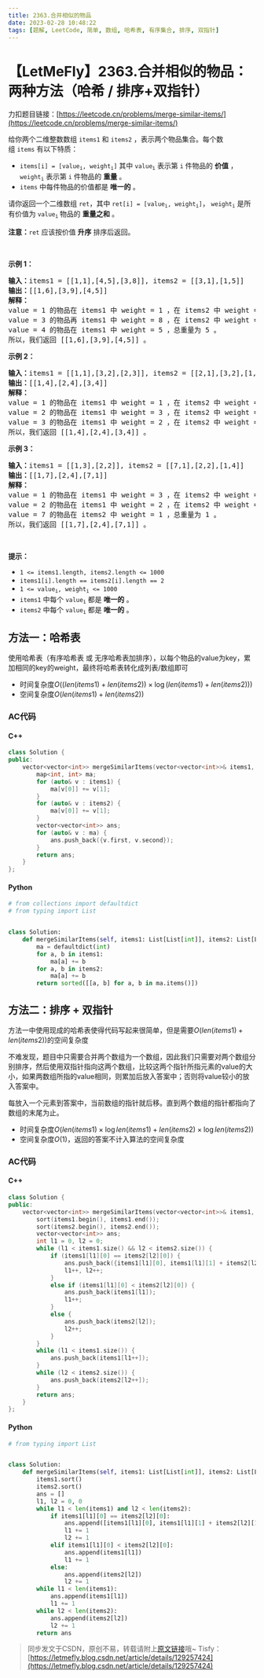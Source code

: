 ```yaml
---
title: 2363.合并相似的物品
date: 2023-02-28 10:48:22
tags: [题解, LeetCode, 简单, 数组, 哈希表, 有序集合, 排序, 双指针]
---
```


# 【LetMeFly】2363.合并相似的物品：两种方法（哈希 / 排序+双指针）

力扣题目链接：[https://leetcode.cn/problems/merge-similar-items/](https://leetcode.cn/problems/merge-similar-items/)

<p>给你两个二维整数数组&nbsp;<code>items1</code> 和&nbsp;<code>items2</code>&nbsp;，表示两个物品集合。每个数组&nbsp;<code>items</code>&nbsp;有以下特质：</p>

<ul>
	<li><code>items[i] = [value<sub>i</sub>, weight<sub>i</sub>]</code> 其中&nbsp;<code>value<sub>i</sub></code>&nbsp;表示第&nbsp;<code>i</code>&nbsp;件物品的&nbsp;<strong>价值</strong>&nbsp;，<code>weight<sub>i</sub></code>&nbsp;表示第 <code>i</code>&nbsp;件物品的 <strong>重量</strong>&nbsp;。</li>
	<li><code>items</code>&nbsp;中每件物品的价值都是 <strong>唯一的</strong>&nbsp;。</li>
</ul>

<p>请你返回一个二维数组&nbsp;<code>ret</code>，其中&nbsp;<code>ret[i] = [value<sub>i</sub>, weight<sub>i</sub>]</code>，&nbsp;<code>weight<sub>i</sub></code>&nbsp;是所有价值为&nbsp;<code>value<sub>i</sub></code><sub>&nbsp;</sub>物品的&nbsp;<strong>重量之和</strong>&nbsp;。</p>

<p><strong>注意：</strong><code>ret</code>&nbsp;应该按价值 <strong>升序</strong>&nbsp;排序后返回。</p>

<p>&nbsp;</p>

<p><strong>示例 1：</strong></p>

<pre>
<b>输入：</b>items1 = [[1,1],[4,5],[3,8]], items2 = [[3,1],[1,5]]
<b>输出：</b>[[1,6],[3,9],[4,5]]
<b>解释：</b>
value = 1 的物品在 items1 中 weight = 1 ，在 items2 中 weight = 5 ，总重量为 1 + 5 = 6 。
value = 3 的物品再 items1 中 weight = 8 ，在 items2 中 weight = 1 ，总重量为 8 + 1 = 9 。
value = 4 的物品在 items1 中 weight = 5 ，总重量为 5 。
所以，我们返回 [[1,6],[3,9],[4,5]] 。
</pre>

<p><strong>示例 2：</strong></p>

<pre>
<b>输入：</b>items1 = [[1,1],[3,2],[2,3]], items2 = [[2,1],[3,2],[1,3]]
<b>输出：</b>[[1,4],[2,4],[3,4]]
<b>解释：</b>
value = 1 的物品在 items1 中 weight = 1 ，在 items2 中 weight = 3 ，总重量为 1 + 3 = 4 。
value = 2 的物品在 items1 中 weight = 3 ，在 items2 中 weight = 1 ，总重量为 3 + 1 = 4 。
value = 3 的物品在 items1 中 weight = 2 ，在 items2 中 weight = 2 ，总重量为 2 + 2 = 4 。
所以，我们返回 [[1,4],[2,4],[3,4]] 。</pre>

<p><strong>示例 3：</strong></p>

<pre>
<b>输入：</b>items1 = [[1,3],[2,2]], items2 = [[7,1],[2,2],[1,4]]
<b>输出：</b>[[1,7],[2,4],[7,1]]
<strong>解释：
</strong>value = 1 的物品在 items1 中 weight = 3 ，在 items2 中 weight = 4 ，总重量为 3 + 4 = 7 。
value = 2 的物品在 items1 中 weight = 2 ，在 items2 中 weight = 2 ，总重量为 2 + 2 = 4 。
value = 7 的物品在 items2 中 weight = 1 ，总重量为 1 。
所以，我们返回 [[1,7],[2,4],[7,1]] 。
</pre>

<p>&nbsp;</p>

<p><strong>提示：</strong></p>

<ul>
	<li><code>1 &lt;= items1.length, items2.length &lt;= 1000</code></li>
	<li><code>items1[i].length == items2[i].length == 2</code></li>
	<li><code>1 &lt;= value<sub>i</sub>, weight<sub>i</sub> &lt;= 1000</code></li>
	<li><code>items1</code>&nbsp;中每个 <code>value<sub>i</sub></code>&nbsp;都是 <b>唯一的</b>&nbsp;。</li>
	<li><code>items2</code>&nbsp;中每个 <code>value<sub>i</sub></code>&nbsp;都是 <b>唯一的</b>&nbsp;。</li>
</ul>


    
## 方法一：哈希表

使用哈希表（有序哈希表 或 无序哈希表加排序），以每个物品的value为key，累加相同的key的weight，最终将哈希表转化成列表/数组即可

+ 时间复杂度$O((len(items1) + len(items2))\times \log (len(items1) + len(items2)))$
+ 空间复杂度$O(len(items1) + len(items2))$

### AC代码

#### C++

```cpp
class Solution {
public:
    vector<vector<int>> mergeSimilarItems(vector<vector<int>>& items1, vector<vector<int>>& items2) {
        map<int, int> ma;
        for (auto& v : items1) {
            ma[v[0]] += v[1];
        }
        for (auto& v : items2) {
            ma[v[0]] += v[1];
        }
        vector<vector<int>> ans;
        for (auto& v : ma) {
            ans.push_back({v.first, v.second});
        }
        return ans;
    }
};
```

#### Python

```python
# from collections import defaultdict
# from typing import List


class Solution:
    def mergeSimilarItems(self, items1: List[List[int]], items2: List[List[int]]) -> List[List[int]]:
        ma = defaultdict(int)
        for a, b in items1:
            ma[a] += b
        for a, b in items2:
            ma[a] += b
        return sorted([[a, b] for a, b in ma.items()])
```

## 方法二：排序 + 双指针

方法一中使用现成的哈希表使得代码写起来很简单，但是需要$O(len(items1) + len(items2))$的空间复杂度

不难发现，题目中只需要合并两个数组为一个数组，因此我们只需要对两个数组分别排序，然后使用双指针指向这两个数组，比较这两个指针所指元素的value的大小，如果两数组所指的value相同，则累加后放入答案中；否则将value较小的放入答案中。

每放入一个元素到答案中，当前数组的指针就后移。直到两个数组的指针都指向了数组的末尾为止。

+ 时间复杂度$O(len(items1)\times\log len(items1)  + len(items2)\times\log len(items2))$
+ 空间复杂度$O(1)$，返回的答案不计入算法的空间复杂度

### AC代码

#### C++

```cpp
class Solution {
public:
    vector<vector<int>> mergeSimilarItems(vector<vector<int>>& items1, vector<vector<int>>& items2) {
        sort(items1.begin(), items1.end());
        sort(items2.begin(), items2.end());
        vector<vector<int>> ans;
        int l1 = 0, l2 = 0;
        while (l1 < items1.size() && l2 < items2.size()) {
            if (items1[l1][0] == items2[l2][0]) {
                ans.push_back({items1[l1][0], items1[l1][1] + items2[l2][1]});
                l1++, l2++;
            }
            else if (items1[l1][0] < items2[l2][0]) {
                ans.push_back(items1[l1]);
                l1++;
            }
            else {
                ans.push_back(items2[l2]);
                l2++;
            }
        }
        while (l1 < items1.size()) {
            ans.push_back(items1[l1++]);
        }
        while (l2 < items2.size()) {
            ans.push_back(items2[l2++]);
        }
        return ans;
    }
};
```

#### Python

```python
# from typing import List


class Solution:
    def mergeSimilarItems(self, items1: List[List[int]], items2: List[List[int]]) -> List[List[int]]:
        items1.sort()
        items2.sort()
        ans = []
        l1, l2 = 0, 0
        while l1 < len(items1) and l2 < len(items2):
            if items1[l1][0] == items2[l2][0]:
                ans.append([items1[l1][0], items1[l1][1] + items2[l2][1]])
                l1 += 1
                l2 += 1
            elif items1[l1][0] < items2[l2][0]:
                ans.append(items1[l1])
                l1 += 1
            else:
                ans.append(items2[l2])
                l2 += 1
        while l1 < len(items1):
            ans.append(items1[l1])
            l1 += 1
        while l2 < len(items2):
            ans.append(items2[l2])
            l2 += 1
        return ans
```

> 同步发文于CSDN，原创不易，转载请附上[原文链接](https://blog.letmefly.xyz/2023/02/28/LeetCode%202363.%E5%90%88%E5%B9%B6%E7%9B%B8%E4%BC%BC%E7%9A%84%E7%89%A9%E5%93%81/)哦~
> Tisfy：[https://letmefly.blog.csdn.net/article/details/129257424](https://letmefly.blog.csdn.net/article/details/129257424)

